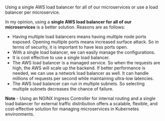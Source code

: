Using a single AWS load balancer for all of our microservices or use a load balancer per microservice.

In my opinion, using a **single AWS load balancer for all of our microservices** is a better solution. Reasons are as follows:

- Having multiple load balancers means having multiple node ports exposed. Opening multiple ports means increased surface attack. So in terms of security, it is important to have less ports open.
- With a single load balancer, we can easily manage the configurations.
- It is cost effective to use a single load balancer.
- The AWS load balancer is a managed service. So when the requests are high, the AWS will scale up the backend. If better performance is needed, we can use a network load balancer as well. It can handle millions of requests per second while maintaining ultra-low latencies.
- The AWS load balancer can run in multiple subnets. So selecting multiple subnets decreases the chance of failure.


**Note** - Using an NGINX Ingress Controller for internal routing and a single load balancer for external traffic distribution offers a scalable, flexible, and cost-effective solution for managing microservices in Kubernetes environments.

